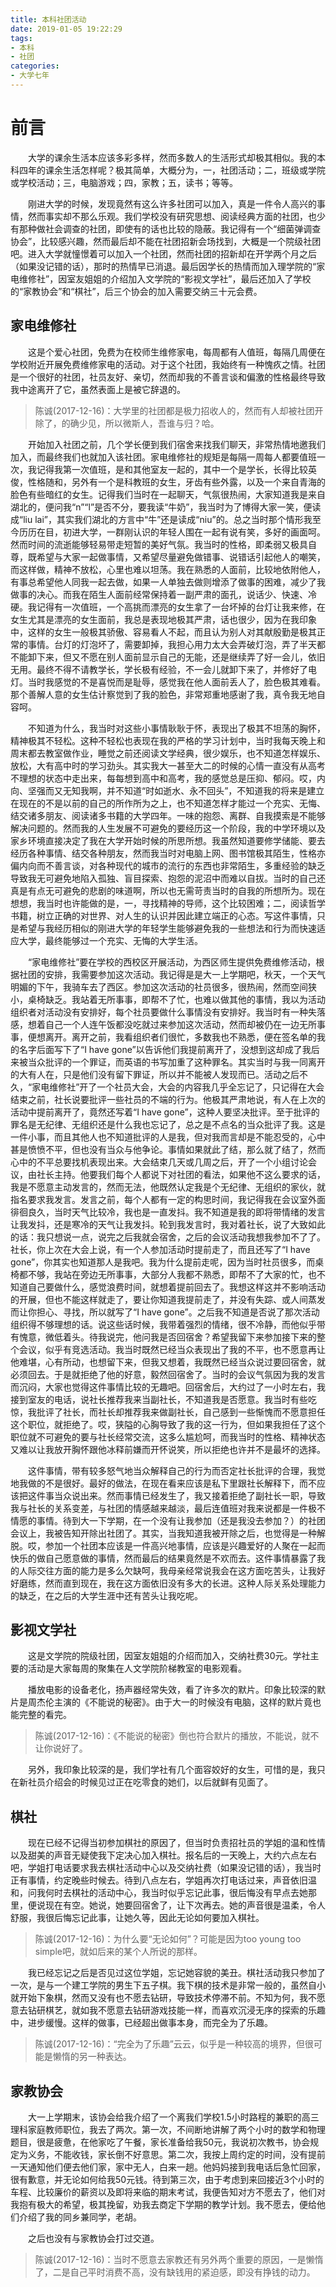 ```yaml
---
title: 本科社团活动
date: 2019-01-05 19:22:29
tags:
- 本科
- 社团
categories:
- 大学七年
---
```


# 前言

　　大学的课余生活本应该多彩多样，然而多数人的生活形式却极其相似。我的本科四年的课余生活怎样呢？极其简单，大概分为，一，社团活动；二，班级或学院或学校活动；三，电脑游戏；四，家教；五，读书；等等。

　　刚进大学的时候，发现竟然有这么许多社团可以加入，真是一件令人高兴的事情，然而事实却不那么乐观。我们学校没有研究思想、阅读经典方面的社团，也少有那种做社会调查的社团，即使有的话也比较的隐蔽。我记得有一个“细菌弹调查协会”，比较感兴趣，然而最后却不能在社团招新会场找到，大概是一个院级社团吧。进入大学就憧憬着可以加入一个社团，然而社团的招新却在开学两个月之后（如果没记错的话），那时的热情早已消退。最后因学长的热情而加入理学院的“家电维修社”，因室友姐姐的介绍加入文学院的“影视文学社”，最后还加入了学校的“家教协会”和“棋社”，后三个协会的加入需要交纳三十元会费。

## 家电维修社

　　这是个爱心社团，免费为在校师生维修家电，每周都有人值班，每隔几周便在学校附近开展免费维修家电的活动。对于这个社团，我始终有一种愧疚之情。社团是一个很好的社团，社员友好、亲切，然而却我的不善言谈和偏激的性格最终导致我中途离开了它，虽然表面上是被它辞退的。

> 陈诚(2017-12-16)：大学里的社团都是极力招收人的，然而有人却被社团开除了，的确少见，所以微斯人，吾谁与归？哈。

　　开始加入社团之前，几个学长便到我们宿舍来找我们聊天，非常热情地邀我们加入，而最终我们也就加入该社团。家电维修社的规矩是每隔一周每人都要值班一次，我记得我第一次值班，是和其他室友一起的，其中一个是学长，长得比较英俊，性格随和，另外有一个是科教班的女生，牙齿有些外露，以及一个来自青海的脸色有些暗红的女生。记得我们当时在一起聊天，气氛很热闹，大家知道我是来自湖北的，便问我“n”“l”是否不分，要我读“牛奶”，我当时为了博得大家一笑，便读成“liu lai”，其实我们湖北的方言中“牛”还是读成“niu”的。总之当时那个情形我至今历历在目，初进大学，一群刚认识的年轻人围在一起有说有笑，多好的画面呵。然而时间的流逝能够轻易带走短暂的美好气氛。我当时的性格，即柔弱又极具自尊，既希望与大家一起做事情，又希望尽量避免做错事、说错话引起他人的嘲笑，而这样做，精神不放松，心里也难以坦荡。我在熟悉的人面前，比较地依附他人，有事总希望他人同我一起去做，如果一人单独去做则增添了做事的困难，减少了我做事的决心。而我在陌生人面前经常保持着一副严肃的面孔，说话少、快速、冷硬。我记得有一次值班，一个高挑而漂亮的女生拿了一台坏掉的台灯让我来修，在女生尤其是漂亮的女生面前，我总是表现地极其严肃，话也很少，因为在我印象中，这样的女生一般极其骄傲、容易看人不起，而且认为别人对其献殷勤是极其正常的事情。台灯的灯泡坏了，需要卸掉，我担心用力太大会弄破灯泡，弄了半天都不能卸下来，但又不愿在别人面前显示自己的无能，还是继续弄了好一会儿，依旧无用。最终不得不请教学长，学长极有经验，不一会儿就卸下来了，并修好了电灯。当时我感觉的不是喜悦而是耻辱，感觉我在他人面前丢人了，脸色极其难看。那个善解人意的女生估计察觉到了我的脸色，非常郑重地感谢了我，真令我无地自容呵。

　　不知道为什么，我当时对这些小事情耿耿于怀，表现出了极其不坦荡的胸怀，精神极其不轻松。这种不轻松也表现在我的严格的学习计划中，当时我每天晚上和周末都去教室做作业，睡觉之前还阅读文学经典，很少娱乐，也不知道怎样娱乐、放松，大有高中时的学习劲头。其实我大一甚至大二的时候的心情一直没有从高考不理想的状态中走出来，每每想到高中和高考，我的感觉总是压抑、郁闷。哎，内向、坚强而又无知我啊，并不知道“时如逝水、永不回头”，不知道我的将来是建立在现在的不是以前的自己的所作所为之上，也不知道怎样才能过一个充实、无悔、结交诸多朋友、阅读诸多书籍的大学四年。一味的抱怨、离群、自我摸索是不能够解决问题的。然而我的人生发展不可避免的要经历这一个阶段，我的中学环境以及家乡环境直接决定了我在大学开始时候的所思所想。我虽然知道要修学储能、要去经历各种事情、结交各种朋友，然而我当时对电脑上网、图书馆极其陌生，性格亦偏内向而不善言谈，对各种现代的城市的流行的东西也非常陌生，多重经验的缺乏导致我无可避免地陷入孤独、盲目探索、抱怨的泥沼中而难以自拔。当时的自己还真是有点无可避免的悲剧的味道啊，所以也无需苛责当时的自我的所想所为。现在想想，我当时也许能做的是，一，寻找精神的导师，这个比较困难；二，阅读哲学书籍，树立正确的对世界、对人生的认识并因此建立端正的心态。写这件事情，只是希望与我经历相似的刚进大学的年轻学生能够避免我的一些想法和行为而快速适应大学，最终能够过一个充实、无悔的大学生活。

　　“家电维修社”要在学校的西校区开展活动，为西区师生提供免费维修活动，根据社团的安排，我需要参加这次活动。我记得是是大一上学期吧，秋天，一个天气明媚的下午，我骑车去了西区。参加这次活动的社员很多，很热闹，然而空间狭小，桌椅缺乏。我站着无所事事，即帮不了忙，也难以做其他的事情，我以为活动组织者对活动没有安排好，每个社员要做什么事情没有安排好。我当时有一种失落感，想着自己一个人连午饭都没吃就过来参加这次活动，然而却被仍在一边无所事事，便想离开。离开之前，我看组织者们很忙，多数我也不熟悉，便在签名单的我的名字后面写下了“I have gone”以告诉他们我提前离开了，没想到这却成了我后来被当众批评的一个罪证，而英语的书写加重了这种罪名。其实当时与我一同离开的大有人在，只是他们没有留下罪证，所以并不能被人发现而已。活动之后不久，“家电维修社”开了一个社员大会，大会的内容我几乎全忘记了，只记得在大会结束之前，社长说要批评一些社员的不端的行为。他极其严肃地说，有人在上次的活动中提前离开了，竟然还写着“I have gone”，这种人要坚决批评。至于批评的罪名是无纪律、无组织还是什么我也忘记了，总之是不点名的当众批评了我。这是一件小事，而且其他人也不知道批评的人是我，但对我而言却是不能忍受的，心中甚是愤愤不平，但也没有当众与他争论。事情如果就此了结，那么就了结了，然而心中的不平总要找机表现出来。大会结束几天或几周之后，开了一个小组讨论会议，由社长主持。他要我们每个人都说下对社团的看法，如果他不这么要求的话，我是不愿意主动发言的，然而无法，他既然认定我是个无纪律、无组织的家伙，就指名要求我发言。发言之前，每个人都有一定的构思时间，我记得我在会议室外面徘徊良久，当时天气比较冷，我也是一直发抖。我不知道是我的即将带情绪的发言让我发抖，还是寒冷的天气让我发抖。轮到我发言时，我对着社长，说了大致如此的话：我只想说一点，说完之后我就会宿舍，之后的会议活动我想我参加不了了。社长，你上次在大会上说，有一个人参加活动时提前走了，而且还写了“I have gone”，你其实也知道那人是我吧。我为什么提前走呢，因为当时社员很多，而桌椅都不够，我站在旁边无所事事，大部分人我都不熟悉，即帮不了大家的忙，也不知道自己要做什么，感觉浪费时间，就想着提前回去了。我想这样这并不影响活动的开展，但也不能这样就走了，要让你知道我提前走了，并没有失踪、或人间蒸发而让你担心、寻找，所以就写了“I have gone”。之后我不知道是否说了那次活动组织得不够理想的话。说这些话时候，我带着强烈的情绪，很不冷静，而他似乎带有愧意，微低着头。待我说完，他问我是否回宿舍？希望我留下来参加接下来的整个会议，似乎有竞选活动。我当时既然已经当众表现出了我的不平，也不愿意再让他难堪，心有所动，也想留下来，但我又想着，我既然已经当众说过要回宿舍，就必须回去。于是就拒绝了他的好意，毅然回宿舍了。当时的会议气氛因为我的发言而沉闷，大家也觉得这件事情比较的无趣吧。回宿舍后，大约过了一小时左右，我接到室友的电话，说社长推荐我来当副社长，不知道我是否愿意。我当时有些吃惊，我批评了社长，而社长却推荐我来做副社长，自己感到一些惭愧而不愿意担任这个职位，就拒绝了。哎，狭隘的心胸导致了我的这一行为，但如果我担任了这个职位就不可避免的要与社长经常交流，这多么尴尬呵，而我当时的性格、精神状态又难以让我放开胸怀跟他冰释前嫌而开怀说笑，所以拒绝也许并不是最坏的选择。

　　这件事情，带有较多怒气地当众解释自己的行为而否定社长批评的合理，我觉地我做的不是很好。最好的做法，在现在看来应该是私下里跟社长解释下，而不应该把这件事当众说出来。然而事情已经发生了，我又接着拒绝了副社长一职，导致我与社长的关系变差，与社团的情感越来越淡，最后连值班对我来说都是一件极不情愿的事情。待到大一下学期，在一个没有让我参加（还是我没去参加？）的社团会议上，我被告知开除出社团了。其实，当我知道我被开除之后，也觉得是一种解脱。哎，参加一个社团本应该是一件高兴地事情，应该是兴趣爱好的人聚在一起而快乐的做自己愿意做的事情，然而最后的结果竟然是不欢而去。这件事情暴露了我的人际交往方面的能力是多么欠缺呵，我母亲经常说我会在这方面吃苦头，让我好好磨练，然而直到现在，我在这方面依旧没有多大的长进。这种人际关系处理能力的缺乏，在之后的大学生涯中还有苦头让我吃呢。

## 影视文学社

　　这是文学院的院级社团，因室友姐姐的介绍而加入，交纳社费30元。学社主要的活动是大家每周的聚集在人文学院阶梯教室的电影观看。

　　播放电影的设备老化，扬声器经常失效，看了许多次的默片。印象比较深的默片是周杰伦主演的《不能说的秘密》。由于大一的时候没有电脑，这样的默片竟也能完整的看完。

> 陈诚(2017-12-16)：《不能说的秘密》倒也符合默片的播放，不能说，就不让你说好了。

　　另外，我印象比较深的是，我们学社有几个面容姣好的女生，可惜的是，我只在新社员介绍会的时候见过正在吃零食的她们，以后就鲜有见面了。

## 棋社

　　现在已经不记得当初参加棋社的原因了，但当时负责招社员的学姐的温和性情以及甜美的声音无疑使我下定决心加入棋社。报名后的一天晚上，大约六点左右吧，学姐打电话要求我去棋社活动中心以及交纳社费（如果没记错的话），我当时正有事情，约定晚些时候去。待到八点左右，学姐再次打电话过来，声音依旧温和，问我何时去棋社的活动中心，我当时似乎忘记此事，很后悔没有早点去她那里，便说现在有空。她说，她要回宿舍了，让下次再去。她的声音很是温柔，令人舒服，我很后悔忘记此事，让她久等，因此无论如何要加入棋社。

> 陈诚(2017-12-16)：为什么要“无论如何”？可能是因为too young too simple吧，就如后来的某个人所说的那样。

　　我已经忘记之后是否见过这位学姐，忘记她容貌的美丑。棋社活动我只参加了一次，是与一个建工学院的男生下五子棋。我下棋的技术是非常一般的，虽然自小就开始下象棋，然而又没有也不愿去钻研，导致技术停滞不前。不知为何，我不愿意去钻研棋艺，就如我不愿意去钻研游戏技能一样，而喜欢沉浸无序的探索的乐趣中，进步缓慢。这样的做事，已经超出做事本身，而完全为了乐趣。

> 陈诚(2017-12-16)：“完全为了乐趣”云云，似乎是一种较高的境界，但很可能是懒惰的另一种表达。

## 家教协会

　　大一上学期末，该协会给我介绍了一个离我们学校1.5小时路程的兼职的高三理科家庭教师职位，我去了两次。第一次，不间断地讲解了两个小时的数学和物理题目，很是疲惫，在他家吃了午餐，家长准备给我50元，我说初次教书，协会规定为义务，不能收钱，家长倒不好意思。第二次，我按上周约定的时间，没有提前一天通知他们便去他们家，家中无人，白来一趟。他妈妈接到我电话后急忙回家，很有歉意，并无论如何给我50元钱。待到第三次，由于考虑到来回接近3个小时的车程、比较廉价的薪资以及即将来临的期末考试，我便告知对方不愿去了，他们对我抱有极大的希望，极其挽留，劝我去商定下学期的教学计划。我不愿去，便给他们介绍了我的同乡兼同学，老胡。

　　之后也没有与家教协会打过交道。

> 陈诚(2017-12-16)：当时不愿意去家教还有另外两个重要的原因，一是懒惰了，二是自己平时消费不高，没有缺钱用的紧迫感，即没有挣钱的动力。